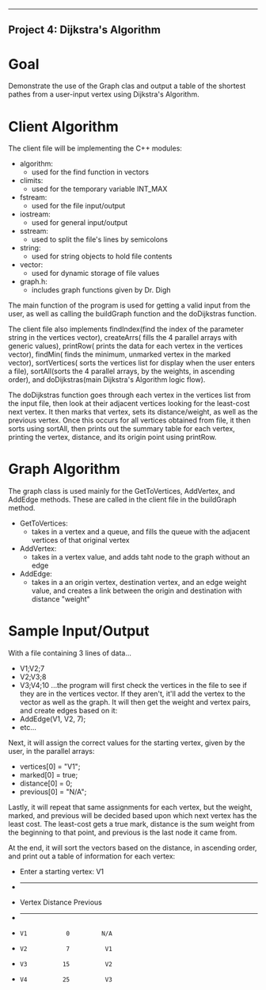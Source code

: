 -------------------------------
Project 4: Dijkstra's Algorithm
-------------------------------

Goal
=============================================================================================================
Demonstrate the use of the Graph clas and output a table of the shortest pathes from 
a user-input vertex using Dijkstra's Algorithm.

Client Algorithm
=============================================================================================================
The client file will be implementing the C++ modules: 
* algorithm:
    * used for the find function in vectors
* climits:
    * used for the temporary variable INT_MAX
* fstream:
    * used for the file input/output
* iostream:
    * used for general input/output
* sstream:
    * used to split the file's lines by semicolons
* string:
    * used for string objects to hold file contents
* vector:
    * used for dynamic storage of file values
* graph.h:
    * includes graph functions given by Dr. Digh

The main function of the program is used for getting a 
valid input from the user, as well as calling the buildGraph
function and the doDijkstras function.

The client file also implements findIndex(find the index
of the parameter string in the vertices vector), createArrs(
fills the 4 parallel arrays with generic values), printRow(
prints the data for each vertex in the vertices vector), findMin(
finds the minimum, unmarked vertex in the marked vector), sortVertices(
sorts the vertices list for display when the user enters a file), 
sortAll(sorts the 4 parallel arrays, by the weights, in ascending order),
and doDijkstras(main Dijkstra's Algorithm logic flow).

The doDijkstras function goes through each vertex in the vertices list from the input file, 
then look at their adjacent vertices looking for the least-cost next vertex. It then 
marks that vertex, sets its distance/weight, as well as the previous vertex. Once this 
occurs for all vertices obtained from file, it then sorts using sortAll, then prints 
out the summary table for each vertex, printing the vertex, distance, and its origin point using printRow. 

Graph Algorithm
=============================================================================================================
The graph class is used mainly for the GetToVertices, AddVertex, and AddEdge methods.
These are called in the client file in the buildGraph method. 
* GetToVertices:
    * takes in a vertex and a queue, and fills the queue with the adjacent vertices of that original vertex
* AddVertex:
    * takes in a vertex value, and adds taht node to the graph without an edge
* AddEdge:
    * takes in a an origin vertex, destination vertex, and an edge weight value, and creates a link between the origin and destination with distance "weight"

Sample Input/Output
=============================================================================================================
With a file containing 3 lines of data...
* V1;V2;7
* V2;V3;8
* V3;V4;10
...the program will first check the vertices in the file to see if they are in the 
vertices vector. If they aren't, it'll add the vertex to the vector as well as the graph. 
It will then get the weight and vertex pairs, and create edges based on it:
* AddEdge(V1, V2, 7);
* etc...

Next, it will assign the correct values for the starting vertex, given by the user, 
in the parallel arrays:
* vertices[0] = "V1";
* marked[0] = true;
* distance[0] = 0;
* previous[0] = "N/A";

Lastly, it will repeat that same assignments for each vertex, but the weight, marked, and previous 
will be decided based upon which next vertex has the least cost. The least-cost gets a true 
mark, distance is the sum weight from the beginning to that point, and previous is the last node it came from. 

At the end, it will sort the vectors based on the distance, in ascending order, and print 
out a table of information for each vertex:
* Enter a starting vertex: V1
* ------------------------------
* Vertex    Distance    Previous
* ------    --------    --------
*     V1           0         N/A
*     V2           7          V1
*     V3          15          V2
*     V4          25          V3